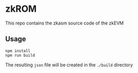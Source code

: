 # zkROM
This repo contains the zkasm source code of the zkEVM

## Usage
````
npm install
npm run build
````

The resulting `json` file will be created in the `./build` directory